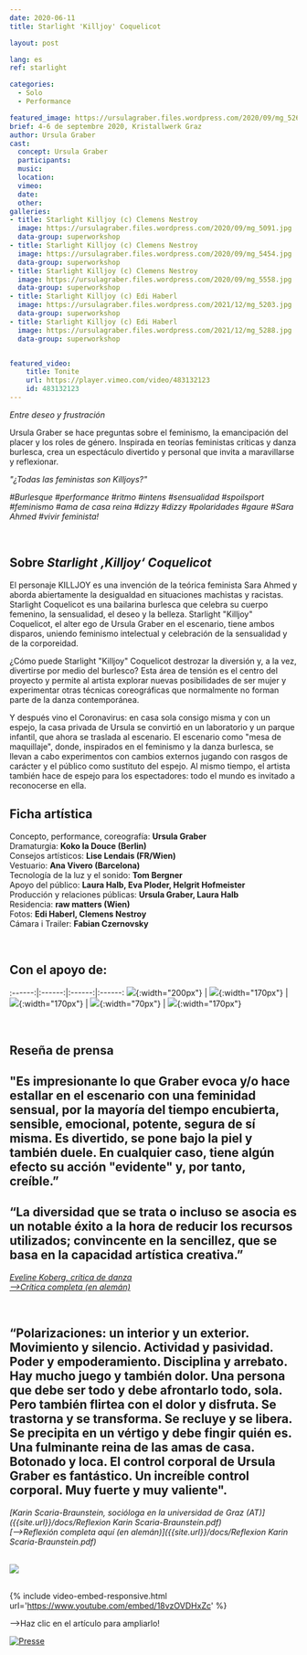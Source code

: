 ```yaml
---
date: 2020-06-11
title: Starlight 'Killjoy' Coquelicot

layout: post

lang: es
ref: starlight

categories:
  - Solo
  - Performance

featured_image: https://ursulagraber.files.wordpress.com/2020/09/mg_5269.jpg?w=500&fit=crop
brief: 4-6 de septembre 2020, Kristallwerk Graz
author: Ursula Graber
cast:
  concept: Ursula Graber
  participants:
  music:
  location:
  vimeo:
  date:
  other:
galleries:
- title: Starlight Killjoy (c) Clemens Nestroy
  image: https://ursulagraber.files.wordpress.com/2020/09/mg_5091.jpg
  data-group: superworkshop
- title: Starlight Killjoy (c) Clemens Nestroy
  image: https://ursulagraber.files.wordpress.com/2020/09/mg_5454.jpg
  data-group: superworkshop
- title: Starlight Killjoy (c) Clemens Nestroy
  image: https://ursulagraber.files.wordpress.com/2020/09/mg_5558.jpg
  data-group: superworkshop
- title: Starlight Killjoy (c) Edi Haberl
  image: https://ursulagraber.files.wordpress.com/2021/12/mg_5203.jpg
  data-group: superworkshop
- title: Starlight Killjoy (c) Edi Haberl
  image: https://ursulagraber.files.wordpress.com/2021/12/mg_5288.jpg
  data-group: superworkshop


featured_video:
    title: Tonite
    url: https://player.vimeo.com/video/483132123
    id: 483132123
---
```


*Entre deseo y frustración*

Ursula Graber se hace preguntas sobre el feminismo, la emancipación del placer y los roles de género. Inspirada en teorías feministas críticas y danza burlesca, crea un espectáculo divertido y personal que invita a maravillarse y reflexionar.
<br />

*"¿Todas las feministas son Killjoys?"*<br />

*#Burlesque #performance #ritmo #intens #sensualidad #spoilsport #feminismo #ama de casa reina #dizzy #dizzy #polaridades #gaure #Sara Ahmed #vivir feminista!*



<br />

<!--plop-->

## Sobre *Starlight ‚Killjoy‘ Coquelicot*


El personaje KILLJOY es una invención de la teórica feminista Sara Ahmed y aborda abiertamente la desigualdad en situaciones machistas y racistas. Starlight Coquelicot es una bailarina burlesca que celebra su cuerpo femenino, la sensualidad, el deseo y la belleza. Starlight "Killjoy" Coquelicot, el alter ego de Ursula Graber en el escenario, tiene ambos disparos, uniendo feminismo intelectual y celebración de la sensualidad y de la corporeidad.

¿Cómo puede Starlight "Killjoy" Coquelicot destrozar la diversión y, a la vez, divertirse por medio del burlesco? Esta área de tensión es el centro del proyecto y permite al artista explorar nuevas posibilidades de ser mujer y experimentar otras técnicas coreográficas que normalmente no forman parte de la danza contemporánea.

Y después vino el Coronavirus: en casa sola consigo misma y con un espejo, la casa privada de Ursula se convirtió en un laboratorio y un parque infantil, que ahora se traslada al escenario. El escenario como "mesa de maquillaje", donde, inspirados en el feminismo y la danza burlesca, se llevan a cabo experimentos con cambios externos jugando con rasgos de carácter y el público como sustituto del espejo. Al mismo tiempo, el artista también hace de espejo para los espectadores: todo el mundo es invitado a reconocerse en ella.


<!--plop-->

## Ficha artística

Concepto, performance, coreografía: 	**Ursula Graber**<br>
Dramaturgia:	**Koko la Douce (Berlin)**<br>
Consejos artísticos:	**Lise Lendais (FR/Wien)**<br>
Vestuario:	**Ana Vivero (Barcelona)**<br>
Tecnología de la luz y el sonido:	**Tom Bergner**<br>
Apoyo del público:	**Laura Halb, Eva Ploder, Helgrit Hofmeister**<br>
Producción y relaciones públicas:	**Ursula Graber, Laura Halb**<br>
Residencia:	**raw matters (Wien)**<br>
Fotos: 	**Edi Haberl, Clemens Nestroy**<br>
Cámara i Trailer: **Fabian Czernovsky**<br>

<br />

## Con el apoyo de:

:------:|:------:|:------:|:------:
![]({{site.url}}/images/logograz.png){:width="200px"} | ![]({{site.url}}/images/logolandstmk.png){:width="170px"} | ![]({{site.url}}/images/logodat.png){:width="170px"} | ![]({{site.url}}/images/logokristallwerk.png){:width="70px"} | ![]({{site.url}}/images/logolaut.png){:width="170px"}

<br>

## Reseña de prensa

## "Es impresionante lo que Graber evoca y/o hace estallar en el escenario con una feminidad sensual, por la mayoría del tiempo encubierta, sensible, emocional, potente, segura de sí misma. Es divertido, se pone bajo la piel y también duele. En cualquier caso, tiene algún efecto su acción "evidente" y, por tanto, creíble.”

## “La diversidad que se trata o incluso se asocia es un notable éxito a la hora de reducir los recursos utilizados; convincente en la sencillez, que se basa en la capacidad artística creativa.”
<p>
<i><a href="https://www.tanz.at/index.php/kritiken/kritiken-2020/2381-ursula-graber-starlight-killjoy-coquelicot">Eveline Koberg, crítica de danza</a></i>    <br>
<i><a href="https://www.tanz.at/index.php/kritiken/kritiken-2020/2381-ursula-graber-starlight-killjoy-coquelicot">-->Crítica completa (en alemán)</a></i>
</p>

<br />

## “Polarizaciones: un interior y un exterior. Movimiento y silencio. Actividad y pasividad. Poder y empoderamiento. Disciplina y arrebato. Hay mucho juego y también dolor. Una persona que debe ser todo y debe afrontarlo todo, sola. Pero también flirtea con el dolor y disfruta. Se trastorna y se transforma. Se recluye y se libera. Se precipita en un vértigo y debe fingir quién es. Una fulminante reina de las amas de casa. Botonado y loca. El control corporal de Ursula Graber es fantástico. Un increíble control corporal. Muy fuerte y muy valiente".
  <i>[Karin Scaria-Braunstein, socióloga en la universidad de Graz  (AT)]({{site.url}}/docs/Reflexion Karin Scaria-Braunstein.pdf)</i> <br>
<i>[-->Reflexión completa aquí (en alemán)]({{site.url}}/docs/Reflexion Karin Scaria-Braunstein.pdf)</i>

<br>

<div class="long-center-image">
  <a href="https://www.tanz.at/index.php/kritiken/kritiken-2020/2381-ursula-graber-starlight-killjoy-coquelicot" title="" data-caption="" data-id="" data-group="">
    <img src="https://ursulagraber.files.wordpress.com/2021/12/ausschnitt-des-artikels-mit-hinweis-quadrat2.png"/>
  </a>
 </div>

<br>

{% include video-embed-responsive.html url='https://www.youtube.com/embed/18vzOVDHxZc' %}




 -->Haz clic en el artículo para ampliarlo!



[![Presse](https://ursulagraber.files.wordpress.com/2020/08/artikel.png?w=300)](https://ursulagraber.files.wordpress.com/2020/08/artikel-kleine-zeitung.jpg)









<!--[![Totem](https://i.vimeocdn.com/video/746500438_640.jpg)](https://player.vimeo.com/video/306702195)-->
